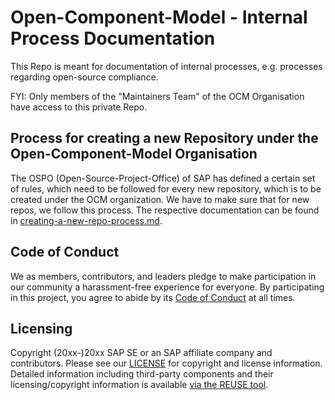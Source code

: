 # Open-Component-Model - Internal Process Documentation

This Repo is meant for documentation of internal processes, e.g. processes regarding open-source compliance.

FYI: Only members of the "Maintainers Team" of the OCM Organisation have access to this private Repo.

## Process for creating a new Repository under the Open-Component-Model Organisation
The OSPO (Open-Source-Project-Office) of SAP has defined a certain set of rules, which need to be followed for every new repository, which is to be created under the OCM organization. We have to make sure that for new repos, we follow this process. The respective documentation can be found in [creating-a-new-repo-process.md](creating-a-new-repo-process.md).


## Code of Conduct

We as members, contributors, and leaders pledge to make participation in our community a harassment-free experience for everyone. By participating in this project, you agree to abide by its [Code of Conduct](CODE_OF_CONDUCT.md) at all times.

## Licensing

Copyright (20xx-)20xx SAP SE or an SAP affiliate company and <your-project> contributors. Please see our [LICENSE](LICENSE) for copyright and license information. Detailed information including third-party components and their licensing/copyright information is available [via the REUSE tool](https://api.reuse.software/info/github.com/SAP/<your-project>).
